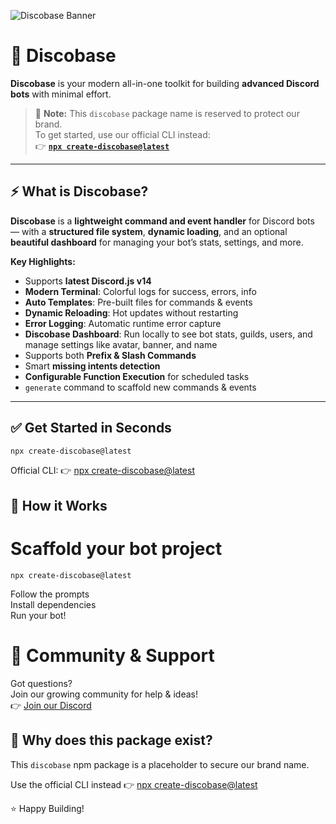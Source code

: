 ![Discobase Banner](https://i.ibb.co/HppNtvMj/disco.png)

# 🚀 Discobase

**Discobase** is your modern all-in-one toolkit for building **advanced Discord bots** with minimal effort.

> 📌 **Note:** This `discobase` package name is reserved to protect our brand.  
> To get started, use our official CLI instead:  
> 👉 **[`npx create-discobase@latest`](https://www.npmjs.com/package/create-discobase)**

---

## ⚡ What is Discobase?

**Discobase** is a **lightweight command and event handler** for Discord bots — with a **structured file system**, **dynamic loading**, and an optional **beautiful dashboard** for managing your bot’s stats, settings, and more.

**Key Highlights:**
- Supports **latest Discord.js v14**
- **Modern Terminal**: Colorful logs for success, errors, info
- **Auto Templates**: Pre-built files for commands & events
- **Dynamic Reloading**: Hot updates without restarting
- **Error Logging**: Automatic runtime error capture
- **Discobase Dashboard**: Run locally to see bot stats, guilds, users, and manage settings like avatar, banner, and name
- Supports both **Prefix & Slash Commands**
- Smart **missing intents detection**
- **Configurable Function Execution** for scheduled tasks
- `generate` command to scaffold new commands & events

---

## ✅ Get Started in Seconds

```bash
npx create-discobase@latest
```
Official CLI: 👉 [npx create-discobase@latest](https://www.npmjs.com/package/create-discobase)

## 🚀 How it Works
# Scaffold your bot project
`npx create-discobase@latest`

Follow the prompts<br>
Install dependencies<br>
Run your bot!


# 💬 Community & Support
Got questions? <br>
Join our growing community for help & ideas!<br>
👉 [Join our Discord](https://discord.gg/t84eE89Mhk)


## 🛑 Why does this package exist?
This `discobase` npm package is a placeholder to secure our brand name.

Use the official CLI instead 👉 [npx create-discobase@latest](https://www.npmjs.com/package/create-discobase)


⭐ Happy Building!